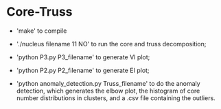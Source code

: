 # Core-Truss

- 'make' to compile

- './nucleus filename 11 NO' to run the core and truss decomposition;
  
- 'python P3.py P3_filename' to generate VI plot;

- 'python P2.py P2_filename' to generate EI plot;

- 'python anomaly_detection.py Truss_filename' to do the anomaly detection, which generates the elbow plot, the histogram of core number distributions in clusters, and a .csv file containing the outliers.
